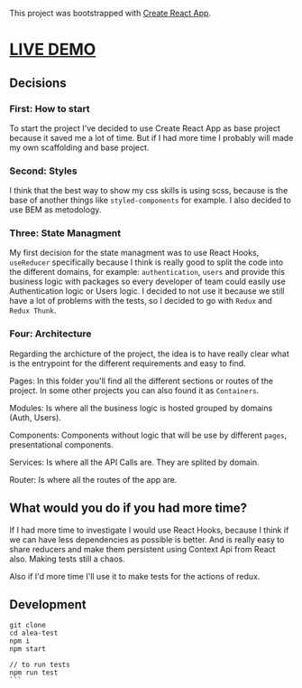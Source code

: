 This project was bootstrapped with [Create React App](https://github.com/facebook/create-react-app).

# [LIVE DEMO](https://alea-test-2e8yj8uqj.now.sh/login)

## Decisions
### First: How to start
To start the project I've decided to use Create React App as base project because it saved me a lot of time. But if I had more time I probably will made my own scaffolding and base project.

### Second: Styles
I think that the best way to show my css skills is using scss, because is the base of another things like `styled-components` for example. I also decided to use BEM as metodology.

### Three: State Managment
My first decision for the state managment was to use React Hooks, `useReducer` specifically because I think is really good to split the code into the different domains, for example: `authentication`, `users` and provide this business logic with packages so every developer of team could easily use Authentication logic or Users logic. I decided to not use it because we still have a lot of problems with the tests, so I decided to go with `Redux` and `Redux Thunk`.

### Four: Architecture
Regarding the archicture of the project, the idea is to have really clear what is the entrypoint for the different requirements and easy to find.

Pages: In this folder you'll find all the different sections or routes of the project. In some other projects you can also found it as `Containers`.

Modules: Is where all the business logic is hosted grouped by domains (Auth, Users).

Components: Components without logic that will be use by different `pages`, presentational components.

Services: Is where all the API Calls are. They are splited by domain.

Router: Is where all the routes of the app are.

## What would you do if you had more time?
If I had more time to investigate I would use React Hooks, because I think if we can have less dependencies as possible is better.
And is really easy to share reducers and make them persistent using Context Api from React also. Making tests still a chaos. 

Also if I'd more time I'll use it to make tests for the actions of redux.

## Development
````
git clone 
cd alea-test
npm i
npm start

// to run tests
npm run test
```